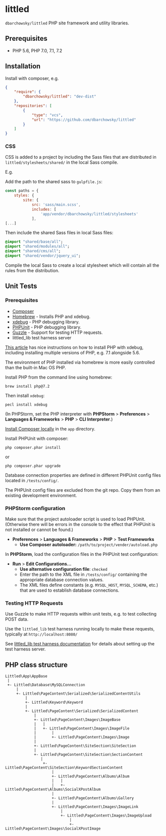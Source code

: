 # littled
`dbarchowsky/littled` PHP site framework and utility libraries.

## Prerequisites

* PHP 5.6, PHP 7.0, 7.1, 7.2

## Installation

Install with composer, e.g.

```json
{
	"require": {
		"dbarchowsky/littled": "dev-dist"
	},
	"repositories": [
		{
			"type": "vcs",
			"url": "https://github.com/dbarchowsky/littled"
		}
	]
}
```

### CSS

CSS is added to a project by including the Sass files that are distributed in `littled/stylesheets/shared/` in the local Sass compile. 

E.g. 

Add the path to the shared sass to `gulpfile.js`:

```javascript
const paths = {
    styles: {
        site: {
            src: 'sass/main.scss',
            includes: [
                'app/vendor/dbarchowsky/littled/stylesheets'
            ],
[...]
```

Then include the shared Sass files in local Sass files:

```sass
@import "shared/base/all";
@import "shared/modules/all";
@import "shared/cms/all";
@import "shared/vendor/jquery_ui";
```

Compile the local Sass to create a local stylesheet which will contain all the rules from the distribution.

## Unit Tests

### Prerequisites

* [Composer](https://getcomposer.org/download/)  
* [Homebrew](https://brew.sh/) - Installs PHP and xdebug.
* [xdebug](https://xdebug.org/) - PHP debugging library.
* [PHPUnit](https://phpunit.de/getting-started/phpunit-7.html) - PHP debugging library.
* [Guzzle](http://docs.guzzlephp.org/en/stable/) - Support for testing HTTP requests.
* littled_lib test harness server

[This article](https://medium.com/@romaninsh/install-php-7-2-xdebug-on-macos-high-sierra-with-homebrew-july-2018-d7968fe7e8b8) has nice instructions on how to install PHP with xdebug, including installing multiple versions of PHP, e.g. 7.1 alongside 5.6.

The environment of PHP installed via homebrew is more easily controlled than the built-in Mac OS PHP.

Install PHP from the command line using homebrew:
```text
brew install php@7.2
```

Then install `xdebug`:
```text
pecl install xdebug
```

(In PHPStorm, set the PHP interpreter with **PHPStorm** > **Preferences** > **Languages & Frameworks** > **PHP** > **CLI Interpreter**.)

[Install Composer locally](https://getcomposer.org/download/) in the `app` directory.

Install PHPUnit with composer:
```$xslt
php composer.phar install
```
or 
```$xslt
php composer.phar upgrade
```

Database connection properties are defined in different PHPUnit config files located in `/tests/config/`. 

The PHPUnit config files are excluded from the git repo. Copy them from an existing development environment.

### PHPStorm configuration

Make sure that the project autoloader script is used to load PHPUnit. (Otherwise there will be errors in the console to the effect that PHPUnit is not installed or cannot be found.)

* **Preferences** > **Languages & Frameworks** > **PHP** > **Test Frameworks** 
    * **Use Composer autoloader:** `/path/to/project/vender/autoload.php`

In **PHPStorm**, load the configuration files in the PHPUnit test configuration:
* **Run** > **Edit Configurations...**
  * **Use alternative configuration file**: `checked`
  * Enter the path to the XML file in `/tests/config/` containing the appropriate database connection values.
  * The XML files define constants (e.g. `MYSQL_HOST`, `MYSQL_SCHEMA`, etc.) that are used to establish database connections.

### Testing HTTP Requests

Use Guzzle to make HTTP requests within unit tests, e.g. to test collecting POST data. 

Use the `littled_lib` test harness running locally to make these requests, typically at `http://localhost:8080/`

See [littled_lib test harness documentation](https://github.com/dbarchowsky/littled_lib_test_harness/blob/master/README.md) for details about setting up the test harness server.

## PHP class structure

```text
Littled\App\AppBase
 |
 +- Littled\Database\MySQLConnection
     |
     +- Littled\PageContent\Serialized\SerializedContentUtils
         |
         +- Littled\Keyword\Keyword
         |
         +- Littled\PageContent\Serialized\SerializedContent
             |
             +- Littled\PageContent\Images\ImageBase
             |   |
             |   +- Littled\PageContent\Images\ImageFile
             |       | 
             |       +- Littled\PageContent\Images\Image
             |
             +- Littled\PageContent\SiteSection\SiteSection
             |
             +- Littled\PageContent\SiteSection\SectionContent
                |
                 +- Littled\PageContent\SiteSection\KeywordSectionContent
                     |
                     +- Littled\PageContent\Albums\Album
                     |   |
                     |   +- Littled\PageContent\Albums\SocialXPostAlbum
                     |
                     +- Littled\PageContent\Albums\Gallery
                     |
                     +- Littled\PageContent\Images\ImageLink
                         |
                         +- Littled\PageContent\Images\ImageUpload
                             |
                             +- Littled\PageContent\Images\SocialXPostImage
```